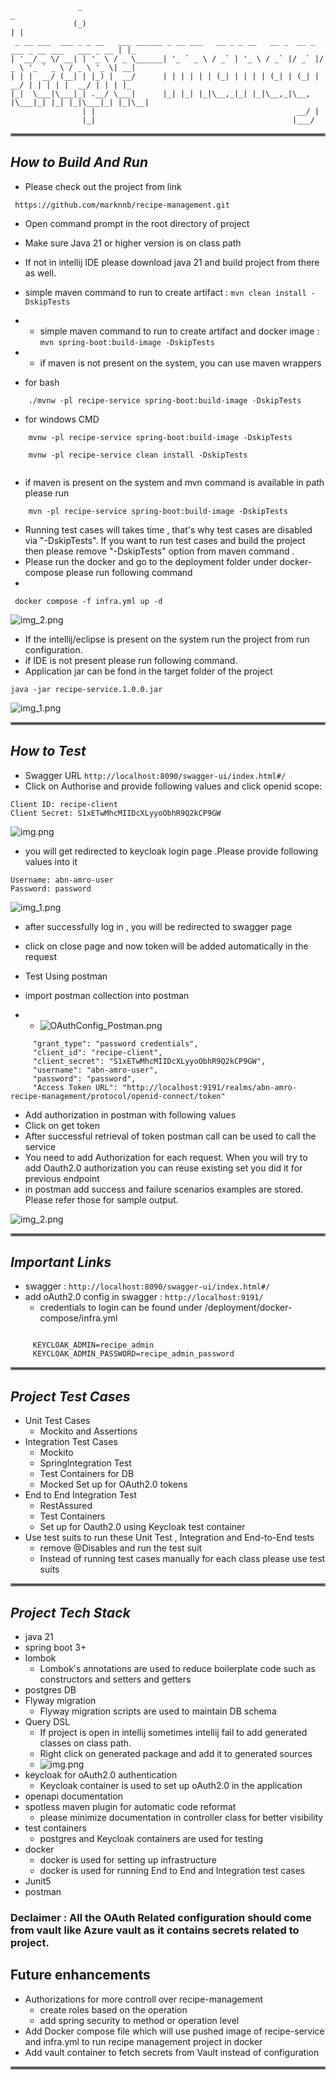 ```
               _                                                                               _   
              (_)                                                                             | |  
 _ __ ___  ___ _ _ __   ___ ______ _ __ ___   __ _ _ __   __ _  __ _  ___ _ __ ___   ___ _ __ | |_ 
| '__/ _ \/ __| | '_ \ / _ \______| '_ ` _ \ / _` | '_ \ / _` |/ _` |/ _ \ '_ ` _ \ / _ \ '_ \| __|
| | |  __/ (__| | |_) |  __/      | | | | | | (_| | | | | (_| | (_| |  __/ | | | | |  __/ | | | |_ 
|_|  \___|\___|_| .__/ \___|      |_| |_| |_|\__,_|_| |_|\__,_|\__, |\___|_| |_| |_|\___|_| |_|\__|
                | |                                             __/ |                              
                |_|                                            |___/                               
```

<hr style="border:2px solid grey">


## _How to Build And Run_
  - Please check out the project from link 
```
 https://github.com/marknnb/recipe-management.git
```

  - Open command prompt in the root directory of project


  - Make sure Java 21 or higher version is on class path 
  - If not in intellij IDE please download java 21 and build project from there as well.
  - simple maven command to run to create artifact : `mvn clean install -DskipTests`
  - - simple maven command to run to create artifact and docker image : `mvn spring-boot:build-image -DskipTests`
  -  - if maven is not present on the system, you can use maven wrappers
  - for bash
```
    ./mvnw -pl recipe-service spring-boot:build-image -DskipTests
```
- for windows CMD
```
    mvnw -pl recipe-service spring-boot:build-image -DskipTests
    
    mvnw -pl recipe-service clean install -DskipTests
    
```
  - if maven is present on the system and mvn command is available in path please run
```
    mvn -pl recipe-service spring-boot:build-image -DskipTests
```

  - Running test cases will takes time , that's why test cases are disabled via "-DskipTests". If you want to run test
    cases and build the project then please remove "-DskipTests" option from maven command .
  - Please run the docker and go to the deployment folder under docker-compose please run following command
  - 
```
 docker compose -f infra.yml up -d
```

![img_2.png](documents/images/DockerInfraRun.png)
  - If the intellij/eclipse is present on the system run the project from run configuration.
  - if IDE is not present please run following command.
  - Application jar can be fond in the target folder of the project

```
java -jar recipe-service.1.0.0.jar

```
![img_1.png](documents/images/SpringBootRun.png)

<hr style="border:2px solid grey">

## _How to Test_

 - Swagger URL `http://localhost:8090/swagger-ui/index.html#/`
 - Click on Authorise and provide following values and click openid scope:

```
Client ID: recipe-client
Client Secret: S1xETwMhcMIIDcXLyyoObhR9Q2kCP9GW

```

![img.png](documents/images/Swagger_OAuth.png)

- you will get redirected to keycloak login page .Please provide following values into it

```
Username: abn-amro-user
Password: password

```
![img_1.png](documents/images/KeyCloak_Login.png)

- after successfully log in , you will be redirected to swagger page 
- click on close page and now token will be added automatically in the request

- Test Using postman
- import postman collection into postman
- - ![OAuthConfig_Postman.png](documents/images/OAuthConfig_Postman.png)

```
     "grant_type": "password credentials",
     "client_id": "recipe-client",
     "client_secret": "S1xETwMhcMIIDcXLyyoObhR9Q2kCP9GW",
     "username": "abn-amro-user",
     "password": "password",
     "Access Token URL": "http://localhost:9191/realms/abn-amro-recipe-management/protocol/openid-connect/token"
```

- Add authorization in postman with following values
- Click on get token
- After successful retrieval of token postman call can be used to call the service
- You need to add Authorization for each request. When you will try to add Oauth2.0 authorization you can reuse existing set you did it for 
  previous endpoint
- in postman add success and failure scenarios examples are stored. Please refer those for sample output.

![img_2.png](documents/images/Postman_Test.png)

<hr style="border:2px solid grey">

## _Important Links_
  - swagger : `http://localhost:8090/swagger-ui/index.html#/`
  - add oAuth2.0 config in swagger : `http://localhost:9191/`
    - credentials to login can be found under /deployment/docker-compose/infra.yml
```

     KEYCLOAK_ADMIN=recipe_admin
     KEYCLOAK_ADMIN_PASSWORD=recipe_admin_password

```
<hr style="border:2px solid grey">

## _Project Test Cases_

 - Unit Test Cases
   - Mockito and Assertions
 - Integration Test Cases
   - Mockito
   - SpringIntegration Test
   - Test Containers for DB
   - Mocked Set up for OAuth2.0 tokens
 - End to End Integration Test
   - RestAssured
   - Test Containers 
   - Set up for Oauth2.0 using Keycloak test container
 - Use test suits to run these Unit Test , Integration and End-to-End tests
   - remove @Disables and run the test suit
   - Instead of running test cases manually for each class please use test suits 

<hr style="border:2px solid grey">

## _Project Tech Stack_

  - java 21
  - spring boot 3+
  - lombok
    - Lombok's annotations are used to reduce boilerplate code such as constructors and setters and getters 
  - postgres DB
  - Flyway migration
    - Flyway migration scripts are used to maintain DB schema
  - Query DSL 
    - If project is open in intellij sometimes intellij fail to add generated classes on class path.
    - Right click on generated package and add it to generated sources
    - ![img.png](documents/images/QueryDSL.png)
  - keycloak for oAuth2.0 authentication
    - Keycloak container is used to set up oAuth2.0 in the application
  - openapi documentation
  - spotless maven plugin for automatic code reformat
    - please minimize documentation in controller class for better visibility
  - test containers
    - postgres and Keycloak containers are used for testing
  - docker
    - docker is used for setting up infrastructure 
    - docker is used for running End to End and Integration test cases
  - Junit5
  - postman

### Declaimer : All the OAuth Related configuration should come from vault like Azure vault as it contains secrets related to project.


## Future enhancements

- Authorizations for more controll over recipe-management
  - create roles based on the operation
  - add spring security to method or operation level
- Add Docker compose file which will use pushed image of recipe-service and infra.yml to run recipe management project in docker
- Add vault container to fetch secrets from Vault instead of configuration

<hr style="border:2px solid grey">
